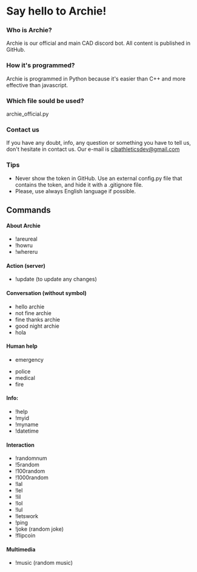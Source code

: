 # Say hello to Archie!
### Who is Archie?
Archie is our official and main CAD discord bot. All content is published in GitHub.
### How it's programmed?
Archie is programmed in Python because it's easier than C++ and more effective than javascript.
### Which file sould be used?
archie_official.py
### Contact us
If you have any doubt, info, any question or something you have to tell us, don't hesitate in contact us. Our e-mail is cibathleticsdev@gmail.com
### Tips
   - Never show the token in GitHub. Use an external config.py file that contains the token, and hide it with a .gitignore file.
   - Please, use always English language if possible.

## Commands
#### About Archie
   - !areureal
   - !howru
   - !whereru

#### Action (server)
   - !update (to update any changes)

#### Conversation (without symbol)
   - hello archie
   - not fine archie
   - fine thanks archie
   - good night archie
   - hola

#### Human help
   - emergency
   * police
   * medical
   * fire


#### Info:
   - !help
   - !myid
   - !myname
   - !datetime

#### Interaction
   - !randomnum
   - !5random
   - !100random
   - !1000random
   - !lal
   - !lel
   - !lil
   - !lol
   - !lul
   - !letswork
   - !ping
   - !joke (random joke)
   - !flipcoin

#### Multimedia
   - !music (random music)
